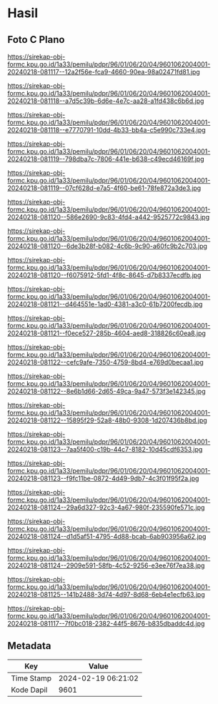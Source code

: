 # Hasil

## Foto C Plano

https://sirekap-obj-formc.kpu.go.id/1a33/pemilu/pdpr/96/01/06/20/04/9601062004001-20240218-081117--12a2f56e-fca9-4660-90ea-98a02471fd81.jpg

https://sirekap-obj-formc.kpu.go.id/1a33/pemilu/pdpr/96/01/06/20/04/9601062004001-20240218-081118--a7d5c39b-6d6e-4e7c-aa28-a1fd438c6b6d.jpg

https://sirekap-obj-formc.kpu.go.id/1a33/pemilu/pdpr/96/01/06/20/04/9601062004001-20240218-081118--e7770791-10dd-4b33-bb4a-c5e990c733e4.jpg

https://sirekap-obj-formc.kpu.go.id/1a33/pemilu/pdpr/96/01/06/20/04/9601062004001-20240218-081119--798dba7c-7806-441e-b638-c49ecd46169f.jpg

https://sirekap-obj-formc.kpu.go.id/1a33/pemilu/pdpr/96/01/06/20/04/9601062004001-20240218-081119--07cf628d-e7a5-4f60-be61-78fe872a3de3.jpg

https://sirekap-obj-formc.kpu.go.id/1a33/pemilu/pdpr/96/01/06/20/04/9601062004001-20240218-081120--586e2690-9c83-4fd4-a442-9525772c9843.jpg

https://sirekap-obj-formc.kpu.go.id/1a33/pemilu/pdpr/96/01/06/20/04/9601062004001-20240218-081120--6de3b28f-b082-4c6b-9c90-a60fc9b2c703.jpg

https://sirekap-obj-formc.kpu.go.id/1a33/pemilu/pdpr/96/01/06/20/04/9601062004001-20240218-081120--f6075912-5fd1-4f8c-8645-d7b8337ecdfb.jpg

https://sirekap-obj-formc.kpu.go.id/1a33/pemilu/pdpr/96/01/06/20/04/9601062004001-20240218-081121--d464551e-1ad0-4381-a3c0-61b7200fecdb.jpg

https://sirekap-obj-formc.kpu.go.id/1a33/pemilu/pdpr/96/01/06/20/04/9601062004001-20240218-081121--f0ece527-285b-4604-aed8-318826c60ea8.jpg

https://sirekap-obj-formc.kpu.go.id/1a33/pemilu/pdpr/96/01/06/20/04/9601062004001-20240218-081122--cefc9afe-7350-4759-8bd4-e769d0becaa1.jpg

https://sirekap-obj-formc.kpu.go.id/1a33/pemilu/pdpr/96/01/06/20/04/9601062004001-20240218-081122--8e6b1d66-2d65-49ca-9a47-573f3e142345.jpg

https://sirekap-obj-formc.kpu.go.id/1a33/pemilu/pdpr/96/01/06/20/04/9601062004001-20240218-081122--15895f29-52a8-48b0-9308-1d207436b8bd.jpg

https://sirekap-obj-formc.kpu.go.id/1a33/pemilu/pdpr/96/01/06/20/04/9601062004001-20240218-081123--7aa5f400-c19b-44c7-8182-10d45cdf6353.jpg

https://sirekap-obj-formc.kpu.go.id/1a33/pemilu/pdpr/96/01/06/20/04/9601062004001-20240218-081123--f9fc11be-0872-4d49-9db7-4c3f01f95f2a.jpg

https://sirekap-obj-formc.kpu.go.id/1a33/pemilu/pdpr/96/01/06/20/04/9601062004001-20240218-081124--29a6d327-92c3-4a67-980f-235590fe571c.jpg

https://sirekap-obj-formc.kpu.go.id/1a33/pemilu/pdpr/96/01/06/20/04/9601062004001-20240218-081124--d1d5af51-4795-4d88-bcab-6ab903956a62.jpg

https://sirekap-obj-formc.kpu.go.id/1a33/pemilu/pdpr/96/01/06/20/04/9601062004001-20240218-081124--2909e591-58fb-4c52-9256-e3ee76f7ea38.jpg

https://sirekap-obj-formc.kpu.go.id/1a33/pemilu/pdpr/96/01/06/20/04/9601062004001-20240218-081125--141b2488-3d74-4d97-8d68-6eb4e1ecfb63.jpg

https://sirekap-obj-formc.kpu.go.id/1a33/pemilu/pdpr/96/01/06/20/04/9601062004001-20240218-081117--7f0bc018-2382-44f5-8676-b835dbaddc4d.jpg


## Metadata

| Key        | Value               |
| ---------- | ------------------- |
| Time Stamp | 2024-02-19 06:21:02 |
| Kode Dapil | 9601                |



